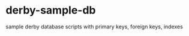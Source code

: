 derby-sample-db
===============

sample derby database scripts with primary keys, foreign keys, indexes
